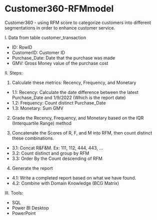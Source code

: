 # Customer360-RFMmodel
Customer360 - using RFM score to categorize customers into different segmentations in order to enhance customer service.

I. Data from table customer_transaction
- ID: RowID
- CustomerID: Customer ID
- Purchase_Date: Date that the purchase was made
- GMV: Gross Money value of the purchase cost

II. Steps:
  1. Calculate these metrics: Recency, Frequency, and Monetary
  - 1.1: Recency: Calculate the date difference between the latest Purchase_Date and 1/9/2022 (Which is the report date)
  - 1.2: Frequency: Count distinct Purchase_Date
  - 1.3: Monetary: Sum GMV

  2. Grade the Recency, Frequency, and Monetary based on the IQR (Interquartile Range) method

  3. Concatenate the Scores of R, F, and M into RFM, then count distinct these combinations.
  - 3.1: Concat R&F&M. Ex: 111, 112, 444, 443, ...
  - 3.2: Count distinct and group by RFM
  - 3.3: Order By the Count descending of RFM

  4. Generate the report
  - 4.1: Write a completed report based on what we have found.
  - 4.2: Combine with Domain Knowledge (BCG Matrix)

III. Tools:
- SQL
- Power BI Desktop
- PowerPoint
